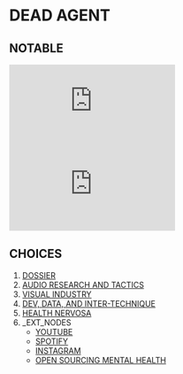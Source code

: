 # DEAD AGENT

## NOTABLE

<div class="grid">
<iframe class="grid-block" src="https://www.youtube.com/embed/PT_zlGzgp98" title="YouTube video player" frameborder="0" allow="accelerometer; autoplay; clipboard-write; encrypted-media; gyroscope; picture-in-picture" allowfullscreen></iframe>
<iframe class="grid-block2" src="https://www.youtube.com/embed/tY9EsBZFcZw" title="YouTube video player" frameborder="0" allow="accelerometer; autoplay; clipboard-write; encrypted-media; gyroscope; picture-in-picture" allowfullscreen></iframe>
</div>

## CHOICES

1. [DOSSIER](./dossier.html)
2. [AUDIO RESEARCH AND TACTICS](https://music.deagagent.net)
3. [VISUAL INDUSTRY]()
4. [DEV, DATA, AND INTER-TECHNIQUE](https://twitter.com/funkatron)
5. [HEALTH NERVOSA](https://osmihelp.org/)
6. _EXT_NODES
	* [YOUTUBE](https://www.youtube.com/channel/UCd1sOEY43dIvmATWIASGEcg)
	* [SPOTIFY](https://open.spotify.com/artist/7KcgwR9j7FiV5xCmtejOKv?si=6IQLZQCaTZemetI5Qo3nRg)
	* [INSTAGRAM](https://www.instagram.com/dead.agent)
	* [OPEN SOURCING MENTAL HEALTH](https://osmhhelp.org)
